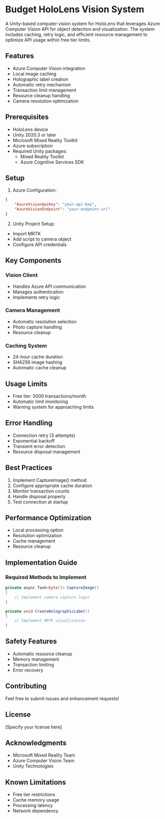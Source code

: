 # Budget HoloLens Vision System

A Unity-based computer vision system for HoloLens that leverages Azure Computer Vision API for object detection and visualization. The system includes caching, retry logic, and efficient resource management to optimize API usage within free tier limits.

## Features

- Azure Computer Vision integration
- Local image caching
- Holographic label creation
- Automatic retry mechanism
- Transaction limit management
- Resource cleanup handling
- Camera resolution optimization

## Prerequisites

- HoloLens device
- Unity 2020.3 or later
- Microsoft Mixed Reality Toolkit
- Azure subscription
- Required Unity packages:
  - Mixed Reality Toolkit
  - Azure Cognitive Services SDK

## Setup

1. Azure Configuration:
```json
{
    "AzureVisionApiKey": "your-api-key",
    "AzureVisionEndpoint": "your-endpoint-url"
}
```

2. Unity Project Setup:
- Import MRTK
- Add script to camera object
- Configure API credentials

## Key Components

### Vision Client
- Handles Azure API communication
- Manages authentication
- Implements retry logic

### Camera Management
- Automatic resolution selection
- Photo capture handling
- Resource cleanup

### Caching System
- 24-hour cache duration
- SHA256 image hashing
- Automatic cache cleanup

## Usage Limits

- Free tier: 5000 transactions/month
- Automatic limit monitoring
- Warning system for approaching limits

## Error Handling

- Connection retry (3 attempts)
- Exponential backoff
- Transient error detection
- Resource disposal management

## Best Practices

1. Implement CaptureImage() method
2. Configure appropriate cache duration
3. Monitor transaction counts
4. Handle disposal properly
5. Test connection at startup

## Performance Optimization

- Local processing option
- Resolution optimization
- Cache management
- Resource cleanup

## Implementation Guide

### Required Methods to Implement

```csharp
private async Task<byte[]> CaptureImage()
{
    // Implement camera capture logic
}

private void CreateHolographicLabel()
{
    // Implement MRTK visualization
}
```

## Safety Features

- Automatic resource cleanup
- Memory management
- Transaction limiting
- Error recovery

## Contributing

Feel free to submit issues and enhancement requests!

## License

[Specify your license here]

## Acknowledgments

- Microsoft Mixed Reality Team
- Azure Computer Vision Team
- Unity Technologies

## Known Limitations

- Free tier restrictions
- Cache memory usage
- Processing latency
- Network dependency
